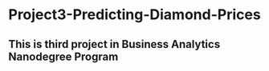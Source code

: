 # Project3-Predicting-Diamond-Prices

## This is third project in Business Analytics Nanodegree Program
